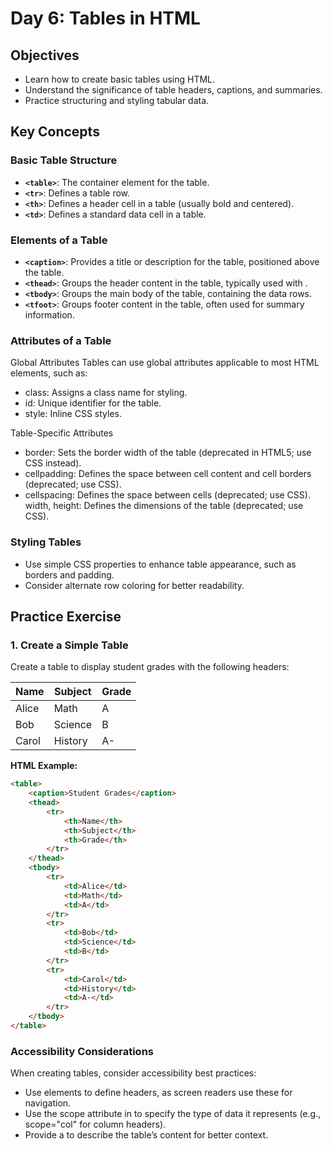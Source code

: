 # Day 6: Tables in HTML

## Objectives
- Learn how to create basic tables using HTML.
- Understand the significance of table headers, captions, and summaries.
- Practice structuring and styling tabular data.

## Key Concepts

### Basic Table Structure
- **`<table>`**: The container element for the table.
- **`<tr>`**: Defines a table row.
- **`<th>`**: Defines a header cell in a table (usually bold and centered).
- **`<td>`**: Defines a standard data cell in a table.

### Elements of a Table
- **`<caption>`**: Provides a title or description for the table, positioned above the table.
- **`<thead>`**: Groups the header content in the table, typically used with <th>.
- **`<tbody>`**: Groups the main body of the table, containing the data rows.
- **`<tfoot>`**: Groups footer content in the table, often used for summary information.

### Attributes of a Table
Global Attributes
Tables can use global attributes applicable to most HTML elements, such as:

- class: Assigns a class name for styling.
- id: Unique identifier for the table.
- style: Inline CSS styles.

Table-Specific Attributes

- border: Sets the border width of the table (deprecated in HTML5; use CSS instead).
- cellpadding: Defines the space between cell content and cell borders (deprecated; use CSS).
- cellspacing: Defines the space between cells (deprecated; use CSS).
width, height: Defines the dimensions of the table (deprecated; use CSS).

### Styling Tables
- Use simple CSS properties to enhance table appearance, such as borders and padding.
- Consider alternate row coloring for better readability.

## Practice Exercise

### 1. Create a Simple Table
Create a table to display student grades with the following headers:

| Name   | Subject  | Grade |
|--------|----------|-------|
| Alice  | Math     | A     |
| Bob    | Science  | B     |
| Carol  | History   | A-    |

**HTML Example:**

```html
<table>
    <caption>Student Grades</caption>
    <thead>
        <tr>
            <th>Name</th>
            <th>Subject</th>
            <th>Grade</th>
        </tr>
    </thead>
    <tbody>
        <tr>
            <td>Alice</td>
            <td>Math</td>
            <td>A</td>
        </tr>
        <tr>
            <td>Bob</td>
            <td>Science</td>
            <td>B</td>
        </tr>
        <tr>
            <td>Carol</td>
            <td>History</td>
            <td>A-</td>
        </tr>
    </tbody>
</table>
```

### Accessibility Considerations
When creating tables, consider accessibility best practices:

- Use <th> elements to define headers, as screen readers use these for navigation.
- Use the scope attribute in <th> to specify the type of data it represents (e.g., scope="col" for column headers).
- Provide a <caption> to describe the table’s content for better context.